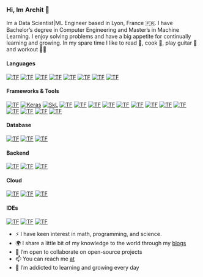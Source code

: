 ### Hi, Im Archit 👋

<!--
**architjen/architjen** is a ✨ _special_ ✨ repository because its `README.md` (this file) appears on your GitHub profile.
-->

Im a Data Scientist|ML Engineer based in Lyon, France 🇫🇷. I have Bachelor’s degree in Computer Engineering and Master’s in Machine Learning. I enjoy solving problems and have a big appetite for continually learning and growing. In my spare time I like to read 📝, cook 🍲, play guitar 🎸 and workout 🤸🏼


<h4><strong>Languages</strong></h4>

<a href="https://www.python.org/"><img alt="TF" src="https://img.shields.io/badge/Python-3776AB?style=for-the-badge&logo=python&logoColor=white"/></a> <a href="https://www.mysql.com/"><img alt="TF" src="https://img.shields.io/badge/SQL-3376C8?style=for-the-badge&logo=sql&logoColor=white"/></a> <a href="https://www.rust-lang.org/"><img alt="TF" src="https://img.shields.io/badge/Rust-black?style=for-the-badge&logo=rust&logoColor=#E57324"/></a> <a href="https://www.mathworks.com/"><img alt="TF" src="https://img.shields.io/badge/Matlab-0076A8?style=for-the-badge&logo=mathworks&logoColor=white"/></a> <a href="https://www.r-project.org/"><img alt="TF" src="https://img.shields.io/badge/R-276DC3?style=for-the-badge&logo=r&logoColor=white"/></a> <a href="https://isocpp.org/"><img alt="TF" src="https://img.shields.io/badge/C++-00599C?style=for-the-badge&logo=c%2b%2b&logoColor=white"/></a> 
<a href="https://devdocs.io/c/"><img alt="TF" src="https://img.shields.io/badge/C-A8B9CC?style=for-the-badge&logo=c&logoColor=white"/></a> <a href="https://www.latex-project.org/"><img alt="TF" src="https://img.shields.io/badge/LaTeX-47A141?style=for-the-badge&logo=LaTeX&logoColor=white"/></a>


<h4><strong>Frameworks & Tools</strong></h4>
<!-- <img alt="PyTorch" src="https://img.shields.io/badge/Pytorch-D00000?style=for-the-badge&logo=pytorch&logoColor=white"/>  <img alt="PyTorch" src="https://img.shields.io/badge/OpenCV-5C3EE8?style=for-the-badge&logo=opencv&logoColor=white"/> -->

<a href="https://www.tensorflow.org/"> <img alt="TF" src="https://img.shields.io/badge/Tensorflow-EE4C2C?style=for-the-badge&logo=tensorflow&logoColor=white"/></a> <a href="https://keras.io/"><img alt="Keras" src="https://img.shields.io/badge/Keras-D00000?style=for-the-badge&logo=keras&logoColor=white"/></a>  <a href="https://scikit-learn.org/stable/"><img alt="SkL" src="https://img.shields.io/badge/SciKit%20Learn-F7931E?style=for-the-badge&logo=scikit-learn&logoColor=white"/></a> <a href="https://spark.apache.org/docs/latest/api/python/"><img alt="TF" src="https://img.shields.io/badge/PySpark-663EE8?style=for-the-badge&logo=pyspark&logoColor=white"/></a> <a href="https://jupyter.org/"><img alt="TF" src="https://img.shields.io/badge/Jupyter-F37626.svg?&style=for-the-badge&logo=Jupyter&logoColor=white"/></a> <a href="https://pandas.pydata.org/docs/"><img alt="TF" src="https://img.shields.io/badge/Pandas-150458?style=for-the-badge&logo=pandas&logoColor=white"/></a> <a href="https://numpy.org/"><img alt="TF" src="https://img.shields.io/badge/Numpy-013243?style=for-the-badge&logo=numpy&logoColor=white"/></a> <a href="https://matplotlib.org/"><img alt="TF" src="https://img.shields.io/badge/Matplotlib-013243?style=for-the-badge&logo=plotly&logoColor=white"/></a> <a href="https://www.scipy.org/docs.html"><img alt="TF" src="https://img.shields.io/badge/SciPy-8CAAE6?style=for-the-badge&logo=scipy&logoColor=white"/></a>  <a href="https://www.crummy.com/software/BeautifulSoup/bs4/doc/"><img alt="TF" src="https://img.shields.io/badge/BeautifulSoup-43B02A?style=for-the-badge&logo=beautifulsoup4&logoColor=white"/></a> <a href="https://docs.dask.org/en/latest/"><img alt="TF" src="https://img.shields.io/badge/Dask-EE4C2C?style=for-the-badge&logo=dask&logoColor=white"/></a> <a href="https://docs.docker.com/"><img alt="TF" src="https://img.shields.io/badge/Docker-2CA5E0?style=for-the-badge&logo=docker&logoColor=white"/></a> <a href="https://docs.conda.io/en/latest/"><img alt="TF" src="https://img.shields.io/badge/conda-342B029.svg?&style=for-the-badge&logo=anaconda&logoColor=white"/></a> <a href="https://git-scm.com/doc"><img alt="TF" src="https://img.shields.io/badge/Git-F05032?style=for-the-badge&logo=git&logoColor=white"/></a> <a href="https://dvc.org/doc"><img alt="TF" src="https://img.shields.io/badge/DVC-945DD6?style=for-the-badge&logo=dataversioncontrol&logoColor=white"/></a> <a href="https://numba.pydata.org/numba-doc/latest/index.html"><img alt="TF" src="https://img.shields.io/badge/Numba-00A3E0?style=for-the-badge&logo=Numba&logoColor=white"/></a>


<h4><strong>Database</strong></h4>
<!-- <img alt="TF" src="https://img.shields.io/badge/sqlite-003B57?style=for-the-badge&logo=sqlite&logoColor=white"/> <img alt="TF" src="https://img.shields.io/badge/dynamodb-4053D6?style=for-the-badge&logo=amazon-dynamodb&logoColor=white"/> <img alt="TF" src="https://img.shields.io/badge/redis-DC382D?style=for-the-badge&logo=redis&logoColor=white"/> -->

<a href="https://dev.mysql.com/doc/"><img alt="TF" src="https://img.shields.io/badge/MYSQL-4479A1?style=for-the-badge&logo=mysql&logoColor=white"/></a> <a href="https://www.postgresql.org/docs/"><img alt="TF" src="https://img.shields.io/badge/PostgresSQL-336791?style=for-the-badge&logo=postgresql&logoColor=white"/></a>  <a href="https://docs.mongodb.com/"><img alt="TF" src="https://img.shields.io/badge/mongodb-47A248?style=for-the-badge&logo=mongodb&logoColor=white"/></a> 


<h4><strong>Backend</strong></h4>
<!-- <img alt="TF" src="https://img.shields.io/badge/nginx-269539?style=for-the-badge&logo=nginx&logoColor=white"/> <img alt="TF" src="https://img.shields.io/badge/apache-A81C7D?style=for-the-badge&logo=apache&logoColor=white"/> <img alt="TF" src="https://img.shields.io/badge/ngrok-1F1E37?style=for-the-badge&logo=ngrok&logoColor=white"/> 
--> 

<a href="https://docs.djangoproject.com/en/3.2/"><img alt="TF" src="https://img.shields.io/badge/Django-092E20?style=for-the-badge&logo=django&logoColor=white"/></a> <a href="https://flask.palletsprojects.com/en/2.0.x/"><img alt="TF" src="https://img.shields.io/badge/flask-000000?style=for-the-badge&logo=flask&logoColor=white"/></a> <a href="https://fastapi.tiangolo.com/"><img alt="TF" 
src="https://img.shields.io/badge/fastapi-009688?style=for-the-badge&logo=fastapi&logoColor=white"/></a> 


<h4><strong>Cloud</strong></h4>

<a href="https://cloud.google.com/"><img alt="TF" src="https://img.shields.io/badge/Google_Cloud-4285F4?style=for-the-badge&logo=google-cloud&logoColor=white"/></a> <a href="https://docs.github.com/en/actions"><img alt="TF" src="https://img.shields.io/badge/GitHub_Actions-2088FF?style=for-the-badge&logo=github-actions&logoColor=white"/></a> <a href="https://devcenter.heroku.com/categories/reference"><img alt="TF" src="https://img.shields.io/badge/Heroku-430098?style=for-the-badge&logo=heroku&logoColor=white"/></a> 


<h4><strong>IDEs</strong></h4>

<a href="https://code.visualstudio.com/docs"><img alt="TF" src="https://img.shields.io/badge/Visual_Studio_Code-0078D4?style=for-the-badge&logo=visual%20studio%20code&logoColor=white"/></a> <a href="https://colab.research.google.com/notebooks/intro.ipynb?utm_source=scs-index#recent=true"><img alt="TF" src="https://img.shields.io/badge/Colab-F9AB00?style=for-the-badge&logo=googlecolab&color=525252"/></a> <a href="https://docs.spyder-ide.org/current/index.html"><img alt="TF" src="https://img.shields.io/badge/Spyder-838485?style=for-the-badge&logo=spyder%20ide&logoColor=maroon"/></a>

<!-- [![Top Langs](https://github-readme-stats.vercel.app/api/top-langs/?username=architjen)](https://github.com/architjen) -->
<!-- - 🤔 I’m looking for help with ... -->
<!--- 💬 Ask me about -->
<!-- - 🔭 I’m currently working on -->

- :zap: I have keen interest in math, programming, and science.
- :earth_africa: I share a little bit of my knowledge to the world through my [blogs](https://nestontree.wordpress.com/)
- 👯 I’m open to collaborate on open-source projects
- 📫 You can reach me [at](https://nestontree.wordpress.com/contact-me/)
- 🌱 I’m addicted to learning and growing every day
<!-- - ⚡ Fun fact: I've recently started running 🏃🏼(my best: 5kms under 23minutes) and solving Rubiks Cube (my best: under a minute)-->


  
  


